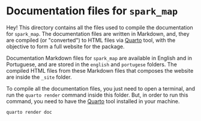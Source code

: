 # Documentation files for `spark_map`

Hey! This directory contains all the files used to compile the documentation for `spark_map`. The documentation files are written in Markdown, and, they are compiled (or "converted") to HTML files via [Quarto](https://quarto.org/) tool, with the objective to form a full website for the package.

Documentation Markdown files for `spark_map` are available in English and in Portuguese, and are stored in the `english` and `portugese` folders. The compiled HTML files from these Markdown files that composes the website are inside the `_site` folder.

To compile all the documentation files, you just need to open a terminal, and run the `quarto render` command inside this folder. But, in order to run this command, you need to have the [Quarto](https://quarto.org/) tool installed in your machine.

```
quarto render doc
```